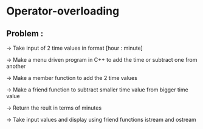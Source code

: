 # Operator-overloading

## Problem :

-> Take input of 2 time values in format
   [hour : minute]
   
-> Make a menu driven program in C++ to add the time or subtract one from another

-> Make a member function to add the 2 time values

-> Make a friend function to subtract smaller time value from bigger time value

-> Return the reult in terms of minutes

-> Take input values and display using friend functions istream and ostream

